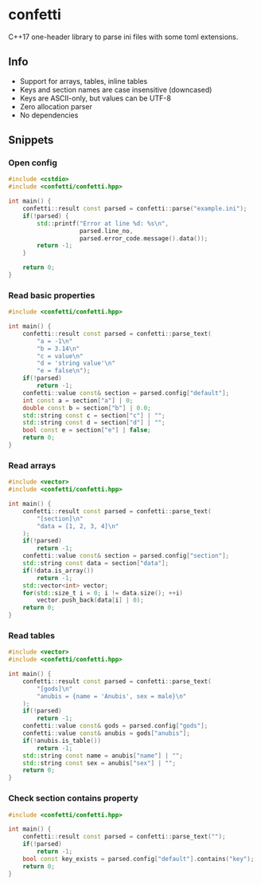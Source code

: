 # confetti

C++17 one-header library to parse ini files with some toml extensions.


## Info

* Support for arrays, tables, inline tables
* Keys and section names are case insensitive (downcased)
* Keys are ASCII-only, but values can be UTF-8
* Zero allocation parser
* No dependencies


## Snippets

### Open config

```cpp
#include <cstdio>
#include <confetti/confetti.hpp>

int main() {
    confetti::result const parsed = confetti::parse("example.ini");
    if(!parsed) {
        std::printf("Error at line %d: %s\n",
                    parsed.line_no,
                    parsed.error_code.message().data());
        return -1;
    }

    return 0;
}
```

### Read basic properties

```cpp
#include <confetti/confetti.hpp>

int main() {
    confetti::result const parsed = confetti::parse_text(
        "a = -1\n"
        "b = 3.14\n"
        "c = value\n"
        "d = 'string value'\n"
        "e = false\n");
    if(!parsed)
        return -1;
    confetti::value const& section = parsed.config["default"];
    int const a = section["a"] | 0;
    double const b = section["b"] | 0.0;
    std::string const c = section["c"] | "";
    std::string const d = section["d"] | "";
    bool const e = section["e"] | false;
    return 0;
}
```

### Read arrays

```cpp
#include <vector>
#include <confetti/confetti.hpp>

int main() {
    confetti::result const parsed = confetti::parse_text(
        "[section]\n"
        "data = [1, 2, 3, 4]\n"
    );
    if(!parsed)
        return -1;
    confetti::value const& section = parsed.config["section"];
    std::string const data = section["data"];
    if(!data.is_array())
        return -1;
    std::vector<int> vector;
    for(std::size_t i = 0; i != data.size(); ++i)
        vector.push_back(data[i] | 0);
    return 0;
}
```

### Read tables

```cpp
#include <vector>
#include <confetti/confetti.hpp>

int main() {
    confetti::result const parsed = confetti::parse_text(
        "[gods]\n"
        "anubis = {name = 'Anubis', sex = male}\n"
    );
    if(!parsed)
        return -1;
    confetti::value const& gods = parsed.config["gods"];
    confetti::value const& anubis = gods["anubis"];
    if(!anubis.is_table())
        return -1;
    std::string const name = anubis["name"] | "";
    std::string const sex = anubis["sex"] | "";
    return 0;
}
```

### Check section contains property

```cpp
#include <confetti/confetti.hpp>

int main() {
    confetti::result const parsed = confetti::parse_text("");
    if(!parsed)
        return -1;
    bool const key_exists = parsed.config["default"].contains("key");
    return 0;
}
```

